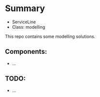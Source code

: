 # Summary
* ServiceLine
* Class: modelling

This repo contains some modelling solutions.

## Components:
* ...

## TODO:
* ...